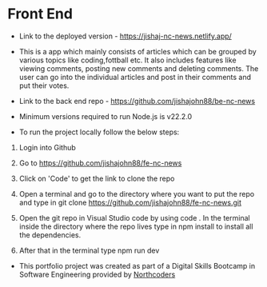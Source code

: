 # Front End

- Link to the deployed version - https://jishaj-nc-news.netlify.app/

- This is a app which mainly consists of articles which can be grouped by various topics like coding,fottball etc. It also includes features like viewing comments, posting new comments and deleting comments. The user can go into the individual articles and post in their comments and put their votes.

- Link to the back end repo - https://github.com/jishajohn88/be-nc-news

- Minimum versions required to run Node.js is v22.2.0

- To run the project locally follow the below steps:

1. Login into Github

2. Go to https://github.com/jishajohn88/fe-nc-news

3. Click on 'Code' to get the link to clone the repo

4. Open a terminal and go to the directory where you want to put the repo and type in git clone https://github.com/jishajohn88/fe-nc-news.git

5. Open the git repo in Visual Studio code by using code . In the terminal inside the directory where the repo lives type in npm install to install all the dependencies.

6. After that in the terminal type npm run dev

- This portfolio project was created as part of a Digital Skills Bootcamp in Software Engineering provided by [Northcoders](https://northcoders.com/)

